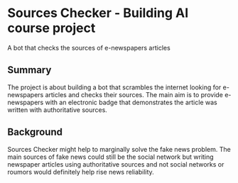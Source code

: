 # Sources Checker - Building AI course project

A bot that checks the sources of e-newspapers articles

## Summary

The project is about building a bot that scrambles the internet looking for e-newspapers articles and checks their sources. The main aim is to provide e-newspapers with an electronic badge that demonstrates the article was written with authoritative sources.

## Background

Sources Checker might help to marginally solve the fake news problem. The main sources of fake news could still be the social network but writing newspaper articles using authoritative sources and not social networks or roumors would definitely help rise news reliability.
